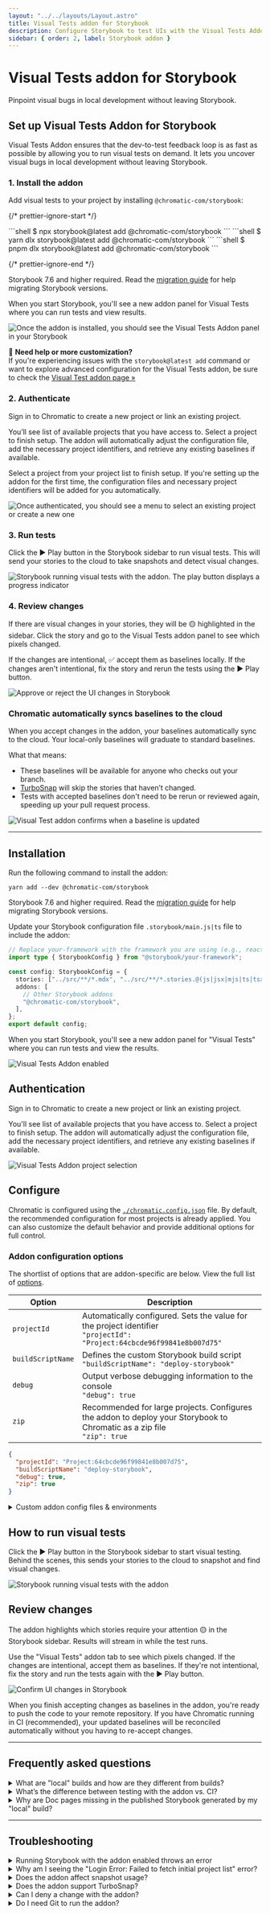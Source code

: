 ```yaml
---
layout: "../../layouts/Layout.astro"
title: Visual Tests addon for Storybook
description: Configure Storybook to test UIs with the Visual Tests Addon
sidebar: { order: 2, label: Storybook addon }
---
```


# Visual Tests addon for Storybook

Pinpoint visual bugs in local development without leaving Storybook.


## Set up Visual Tests Addon for Storybook

Visual Tests Addon ensures that the dev-to-test feedback loop is as fast as possible by allowing you to run visual tests on demand. It lets you uncover visual bugs in local development without leaving Storybook.

### 1. Install the addon

Add visual tests to your project by installing `@chromatic-com/storybook`:

{/* prettier-ignore-start */}

<InstallSnippets>
  <Fragment slot="npm">
  ```shell
  $ npx storybook@latest add @chromatic-com/storybook
  ```
  </Fragment>
  <Fragment slot="yarn">
  ```shell
  $ yarn dlx storybook@latest add @chromatic-com/storybook
  ```
  </Fragment>
  <Fragment slot="pnpm">
  ```shell
  $ pnpm dlx storybook@latest add @chromatic-com/storybook
  ```
  </Fragment>
</InstallSnippets>

{/* prettier-ignore-end */}

<div class="aside">

Storybook 7.6 and higher required. Read the [migration guide](https://storybook.js.org/docs/migration-guide) for help migrating Storybook versions.

</div>

When you start Storybook, you'll see a new addon panel for Visual Tests where you can run tests and view results.

![Once the addon is installed, you should see the Visual Tests Addon panel in your Storybook](../../images/visual-tests-enable.png)

<div class="aside">

🤖 **Need help or more customization?**<br/>
If you're experiencing issues with the `storybook@latest add` command or want to explore advanced configuration for the Visual Tests addon, be sure to check the [Visual Test addon page »](/docs/visual-tests-addon)

</div>

### 2. Authenticate

Sign in to Chromatic to create a new project or link an existing project.

You’ll see list of available projects that you have access to. Select a project to finish setup. The addon will automatically adjust the configuration file, add the necessary project identifiers, and retrieve any existing baselines if available.

Select a project from your project list to finish setup. If you're setting up the addon for the first time, the configuration files and necessary project identifiers will be added for you automatically.

![Once authenticated, you should see a menu to select an existing project or create a new one](../../images/visual-tests-project-selection.png)

### 3. Run tests

Click the ▶️ Play button in the Storybook sidebar to run visual tests. This will send your stories to the cloud to take snapshots and detect visual changes.

![Storybook running visual tests with the addon. The play button displays a progress indicator](../../images/visual-tests-tests-running.png)

### 4. Review changes

If there are visual changes in your stories, they will be 🟡 highlighted in the sidebar. Click the story and go to the Visual Tests addon panel to see which pixels changed.

If the changes are intentional, ✅ accept them as baselines locally. If the changes aren't intentional, fix the story and rerun the tests using the ▶️ Play button.

![Approve or reject the UI changes in Storybook](../../images/visual-tests-accept-all.png)

### Chromatic automatically syncs baselines to the cloud

When you accept changes in the addon, your baselines automatically sync to the cloud. Your local-only baselines will graduate to standard baselines.

What that means:

- These baselines will be available for anyone who checks out your branch.
- [TurboSnap](/docs/turbosnap) will skip the stories that haven’t changed.
- Tests with accepted baselines don't need to be rerun or reviewed again, speeding up your pull request process.

![Visual Test addon confirms when a baseline is updated](../../images/visual-tests-approved.png)

---

## Installation

Run the following command to install the addon:

```shell
yarn add --dev @chromatic-com/storybook
```

<div class="aside">

Storybook 7.6 and higher required. Read the [migration guide](https://storybook.js.org/docs/migration-guide) for help migrating Storybook versions.

</div>

Update your Storybook configuration file `.storybook/main.js|ts` file to include the addon:

```ts title=".storybook/main.ts"
// Replace your-framework with the framework you are using (e.g., react-webpack5, vue3-vite)
import type { StorybookConfig } from "@storybook/your-framework";

const config: StorybookConfig = {
  stories: ["../src/**/*.mdx", "../src/**/*.stories.@(js|jsx|mjs|ts|tsx)"],
  addons: [
    // Other Storybook addons
    "@chromatic-com/storybook",
  ],
};
export default config;
```

When you start Storybook, you'll see a new addon panel for "Visual Tests" where you can run tests and view the results.

![Visual Tests Addon enabled](../../images/visual-tests-enable.png)

## Authentication

Sign in to Chromatic to create a new project or link an existing project.

You'll see list of available projects that you have access to. Select a project to finish setup. The addon will automatically adjust the configuration file, add the necessary project identifiers, and retrieve any existing baselines if available.

![Visual Tests Addon project selection](../../images/visual-tests-project-selection.png)

## Configure

Chromatic is configured using the [`./chromatic.config.json`](/docs/cli#chromatic-config-file) file. By default, the recommended configuration for most projects is already applied. You can also customize the default behavior and provide additional options for full control.

### Addon configuration options

The shortlist of options that are addon-specific are below. View the full list of [options](/docs/configure/#options).

| Option            | Description                                                                                                                  |
| ----------------- | ---------------------------------------------------------------------------------------------------------------------------- |
| `projectId`       | Automatically configured. Sets the value for the project identifier <br/> `"projectId": "Project:64cbcde96f99841e8b007d75"`  |
| `buildScriptName` | Defines the custom Storybook build script <br/> `"buildScriptName": "deploy-storybook"`                                      |
| `debug`           | Output verbose debugging information to the console <br/> `"debug": true`                                                    |
| `zip`             | Recommended for large projects. Configures the addon to deploy your Storybook to Chromatic as a zip file <br/> `"zip": true` |

```json title="./chromatic.config.json"
{
  "projectId": "Project:64cbcde96f99841e8b007d75",
  "buildScriptName": "deploy-storybook",
  "debug": true,
  "zip": true
}
```

<details>
<summary >Custom addon config files & environments</summary>

If you have separate config for different environments, use `configFile` to specify which file to load. Here's how you'd apply one config for `development` and another for `production`.

```ts title=".storybook/main.ts"
// Replace your-framework with the framework you are using (e.g., react-webpack5, vue3-vite)
import type { StorybookConfig } from "@storybook/your-framework";

const config: StorybookConfig = {
  stories: ["../src/**/*.mdx", "../src/**/*.stories.@(js|jsx|mjs|ts|tsx)"],
  addons: [
    // Other Storybook addons
    {
      name: "@chromatic-com/storybook",
      options: {
        //👇 Loads the configuration file based on the current environment
        configFile:
          process.env.NODE_ENV === "development"
            ? "chromatic.config.json"
            : "production.config.json",
      },
    },
  ],
};
export default config;
```

</details>

## How to run visual tests

Click the ▶️ Play button in the Storybook sidebar to start visual testing. Behind the scenes, this sends your stories to the cloud to snapshot and find visual changes.

![Storybook running visual tests with the addon](../../images/visual-tests-run-tests.png)

## Review changes

The addon highlights which stories require your attention 🟡 in the Storybook sidebar. Results will stream in while the test runs.

Use the "Visual Tests" addon tab to see which pixels changed. If the changes are intentional, accept them as baselines. If they're not intentional, fix the story and run the tests again with the ▶️ Play button.

![Confirm UI changes in Storybook](../../images/visual-tests-accept-all.png)

When you finish accepting changes as baselines in the addon, you're ready to push the code to your remote repository. If you have Chromatic running in CI (recommended), your updated baselines will be reconciled automatically without you having to re-accept changes.

---

## Frequently asked questions

<details>
<summary>What are "local" builds and how are they different from builds?</summary>

A build is an automated visual test run. When you set up Chromatic in CI, a build runs every time you push a commit to your repository.

With the addon, you're able to visually test uncommitted code. This is useful when you want to quickly check your work in progress for visual changes. The addon creates local builds to designate ephemeral uncommitted code from normal builds which use committed code. "Local" just means local to you.

Updating baselines in local builds only affects your other local builds on a given branch. This allows you to iterate quickly in development without affecting teammates. When you want to update the baselines with teammates, you commit and push your work, which triggers a normal build via CI.

If the code is the same between your last local build and the normal build triggered by CI, Chromatic will automatically auto-accept baselines in the normal build so that you don't need to review twice. If you have TurboSnap, Chromatic will intelligently test only the stories that changed and copy over snapshots from stories that were unchanged.

</details>

<details>
<summary>What’s the difference between testing with the addon vs. CI?</summary>

The addon allows running tests on-demand to detect bugs earlier in development. It saves time because you don’t have to wait for CI jobs to finish running. But the addon doesn't replace CI, Chromatic still requires CI to do its job.

</details>

<details>
<summary>Why are Doc pages missing in the published Storybook generated by my "local" build?</summary>

By default, [Docs](https://storybook.js.org/docs/writing-docs) are disabled in local builds created by Visual Tests addon.

You can enable Docs by setting the following flags: `disableBlocks`, `disableAutoDocs`, `disableMDXEntries`, and `disableDocgen` to `false` in your `.storybook/main.ts`. Learn more about these flags [here](https://storybook.js.org/docs/api/main-config/main-config-build#test).

```ts title=".storybook/main.ts"
// Replace your-framework with the framework you are using (e.g., react-webpack5, vue3-vite)
import type { StorybookConfig } from "@storybook/your-framework";

const config: StorybookConfig = {
  // ...
  build: {
    test: {
      disableBlocks: false,
      disableAutoDocs: false,
      disableMDXEntries: false,
      disableDocgen: false,
    },
  },
};

export default config;
```

That said, we don't recommend turning Docs on for local builds because this will cause the build time to increase considerably.

</details>

---

## Troubleshooting

<details>
<summary>Running Storybook with the addon enabled throws an error</summary>

When running Storybook with the addon enabled, you may encounter the following error:

```shell
const stringWidth = require('string-width');

Error [ERR_REQUIRE_ESM]: require() of ES Module /my-project/node_modules/string-width/index.js is not supported.
```

This is a [known issue](https://github.com/storybookjs/storybook/issues/22431#issuecomment-1630086092) when using an older version of the Yarn package manager (e.g., version 1.x). To solve this issue, you can upgrade to the latest stable version. However, if you cannot upgrade, adjust your `package.json` file and provide a resolution field to enable the Yarn package manager to install the correct dependencies. In doing so, you may be required to delete your `node_modules` directory and `yarn.lock` file before installing the dependencies again.

```json title="package.json"
{
  "resolutions": {
    "jackspeak": "2.1.1"
  }
}
```

</details>

<details>
<summary>Why am I seeing the "Login Error: Failed to fetch initial project list" error?</summary>

This error typically means Chromatic's Visual Tests Addon cannot retrieve your list of projects during the login or authentication step. Here are the most common causes and how to resolve them:

#### 1. Missing or invalid `chromatic.config.json` file

Ensure your project has a `chromatic.config.json file` in the root directory with a valid `projectId`. Example:

```json title="chromatic.config.json"
{
  "$schema": "https://www.chromatic.com/config-file.schema.json",
  "projectId": "Project:your_project_id_here"
}
```

- This file must be committed to your repository.
- The `projectId` is different from your `projectToken`. It's the number from the Chromatic link.

#### 2. Insufficient GitHub permissions

If Chromatic cannot retrieve your projects, your <b>git provider</b> account may not have the necessary access. Check:

- You granted access to the correctgit provider organization when authorizing Chromatic.
- You're logged in with the same git provider account with access to the target project.
- Try signing in via an incognito or private browser window to avoid caching or token issues.

#### 3. Blocked network requests

If your network blocks requests to Chromatic’s API, the Visual Tests Addon may not work properly. Check your network:

- Confirm you can access `https://www.chromatic.com/api` and `https://index.chromatic.com/graphql` from your browser.
- If you use a corporate <b>proxy</b>, <b>VPN</b>, <b>firewall</b>, or <b>SSL</b> inspection, they might be interfering with the request.

</details>

<details>
<summary>Does the addon affect snapshot usage?</summary>

The Visual Tests addon uses the same [pricing tiers as Chromatic](https://www.chromatic.com/pricing), providing the number of snapshots subscribed to in your plan. If you have any questions about snapshot costs or billing, please contact us <a class="intercom-concierge-bot"><b>via in-app chat</b></a>.

</details>

<details>
<summary id="turbosnap-support">Does the addon support TurboSnap?</summary>

Yes. Visual Tests addon supports TurboSnap via the [`./chromatic.config.json`](/docs/cli#chromatic-config-file) file.

</details>

<details>
<summary>Can I deny a change with the addon?</summary>

No. Denying changes is only available when running builds from CI or the CLI. If you need to, you can revert changes by clicking the ”Unaccept” button in the addon panel.

</details>

<details>
<summary id="git-addon">Do I need Git to run the addon?</summary>

Yes, Visual Tests addon requires Git to track baselines for each story. To use Chromatic, you need to have git initialized in your project repository and have at least one commit.

</details>
